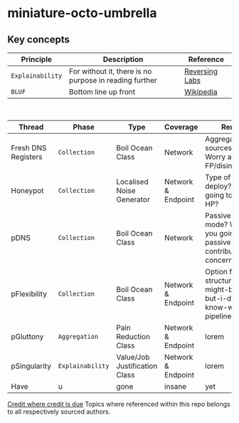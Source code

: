 # miniature-octo-umbrella

<h2>Key concepts</h2>

| Principle | Description | Reference | 
| --- | --- | --- |
| `Explainability` | For without it, there is no purpose in reading further | <a href="https://www.reversinglabs.com/blog/introducing-explainable-threat-intelligence">Reversing Labs</a> |
| `BLUF` | Bottom line up front | <a href="https://en.wikipedia.org/wiki/BLUF_(communication)">Wikipedia</a> |

<br>

| Thread | Phase | Type | Coverage | Remarks |
| --- | --- | --- | --- | --- |
| Fresh DNS Registers | `Collection` | Boil Ocean Class | Network | Aggregate OSINT sources stage. Worry about FP/disinformation? |
| Honeypot | `Collection` | Localised Noise Generator | Network & Endpoint | Type of HP to deploy? Who is going to hit your HP? | 
| pDNS | `Collection` | Boil Ocean Class | Network | Passive or active mode? Where are you going to get a passive contributor? Legal concerns? |
| pFlexibility | `Collection` | Boil Ocean Class | Network & Endpoint | Option for non-structure, this-might-be-useful-but-i-dont-know-why pipeline |
| pGluttony | `Aggregation` | Pain Reduction Class | Network & Endpoint | lorem |
| pSingularity | `Explainability` | Value/Job Justification Class | Network & Endpoint | lorem |
| Have | u | gone | insane | yet |


<u>Credit where credit is due</u>
Topics where referenced within this repo belongs to all respectively sourced authors.
